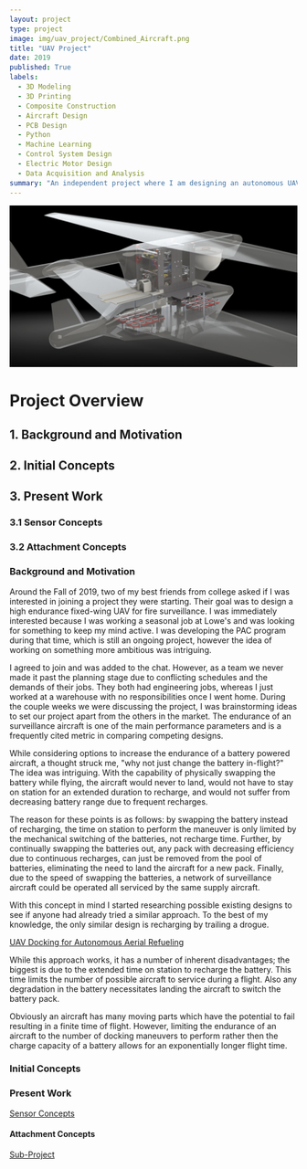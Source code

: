 ```yaml
---
layout: project
type: project
image: img/uav_project/Combined_Aircraft.png
title: "UAV Project"
date: 2019
published: True
labels:
  - 3D Modeling
  - 3D Printing
  - Composite Construction
  - Aircraft Design
  - PCB Design
  - Python
  - Machine Learning
  - Control System Design
  - Electric Motor Design
  - Data Acquisition and Analysis
summary: "An independent project where I am designing an autonomous UAV capable of flying 24/7 by performing an in-flight battery transfer. "
---
```


<img class="img-fluid" src="../img/uav_project/Combined_Aircraft.png">

<h1>Project Overview</h1>
<h2>1. Background and Motivation</h2>
<h2>2. Initial Concepts</h2>
<h2>3. Present Work</h2>
<h3>3.1 Sensor Concepts</h3>
<h3>3.2 Attachment Concepts</h3>

<h3>Background and Motivation</h3>

Around the Fall of 2019, two of my best friends from college asked if I was interested in joining a project they were starting. Their goal was to design a high endurance fixed-wing UAV for fire surveillance. I was immediately interested because I was working a seasonal job at Lowe's and was looking for something to keep my mind active. I was developing the PAC program during that time, which is still an ongoing project, however the idea of working on something more ambitious was intriguing.

I agreed to join and was added to the chat. However, as a team we never made it past the planning stage due to conflicting schedules and the demands of their jobs. They both had engineering jobs, whereas I just worked at a warehouse with no responsibilities once I went home. During the couple weeks we were discussing the project, I was brainstorming ideas to set our project apart from the others in the market. The endurance of an surveillance aircraft is one of the main performance parameters and is a frequently cited metric in comparing competing designs.

While considering options to increase the endurance of a battery powered aircraft, a thought struck me, "why not just change the battery in-flight?"
The idea was intriguing. With the capability of physically swapping the battery while flying, the aircraft would never to land, would not have to stay on station for an extended duration to recharge, and would not suffer from decreasing battery range due to frequent recharges.

The reason for these points is as follows: by swapping the battery instead of recharging, the time on station to perform the maneuver is only limited by the mechanical switching of the batteries, not recharge time. Further, by continually swapping the batteries out, any pack with decreasing efficiency due to continuous recharges, can just be removed from the pool of batteries, eliminating the need to land the aircraft for a new pack. Finally, due to the speed of swapping the batteries, a network of surveillance aircraft could be operated all serviced by the same supply aircraft.

With this concept in mind I started researching possible existing designs to see if anyone had already tried a similar approach. To the best of my knowledge, the only similar design is recharging by trailing a drogue. 

<a href="https://www.youtube.com/watch?v=qQrVQ-wpUfM">UAV Docking for Autonomous Aerial Refueling</a>

While this approach works, it has a number of inherent disadvantages; the biggest is due to the extended time on station to recharge the battery. This time limits the number of possible aircraft to service during a flight. Also any degradation in the battery necessitates landing the aircraft to switch the battery pack. 

Obviously an aircraft has many moving parts which have the potential to fail resulting in a finite time of flight. However, limiting the endurance of an aircraft to the number of docking maneuvers to perform rather then the charge capacity of a battery allows for an exponentially longer flight time.

<h3>Initial Concepts</h3>

<h3>Present Work</h3>

<a href="sensor_test.html">Sensor Concepts</a>

<h4>Attachment Concepts</h4>

<a href="cotton.html" class="btn btn-outline-dark">Sub-Project</a>